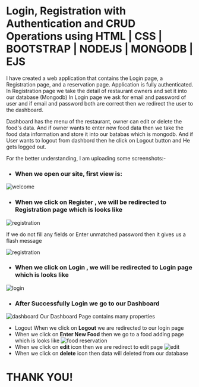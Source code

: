 # Login, Registration with Authentication and CRUD Operations using HTML | CSS | BOOTSTRAP | NODEJS | MONGODB | EJS

I have created a web application that contains the Login page, a Registration page, and a reservation page. Application is fully authenticated.
In Registration page we take the detail of restaurant owners and set it into our database (Mongodb) 
In Login page we ask for email and password of user and if email and password both are correct then we redirect the user to 
the dashboard.

Dashboard has the menu of the restaurant, owner can edit or delete the food's data. And if owner wants to enter new food data then we take the food data
information and store it into our batabas which is mongodb. And if User wants to logout from dashbord then he click on Logout button and He gets logged out.

For the better understanding, I am uploading some screenshots:-

- ### When we open our site, first view is:
![welcome](https://user-images.githubusercontent.com/44003571/98904868-69b9f180-24e0-11eb-87eb-eb1d94a48048.png)

- ### When we click on Register ,  we will be redirected to Registration page which is looks like
![registration](https://user-images.githubusercontent.com/44003571/98905074-ce754c00-24e0-11eb-8620-5dea0c30c227.png)

If we do not fill any fields or Enter unmatched password then it gives us a flash message

![registration](https://user-images.githubusercontent.com/44003571/98905291-2ad86b80-24e1-11eb-85c2-c6999b3cf9ef.png)

- ### When we click on Login ,  we will be redirected to Login page which is looks like
![login](https://user-images.githubusercontent.com/44003571/98905544-9589a700-24e1-11eb-9349-cf75ecf80428.png)

- ### After Successfully Login we go to our Dashboard 

![dashboard](https://user-images.githubusercontent.com/44003571/98905736-f2855d00-24e1-11eb-9a5f-87ef5bb0a33a.png)
 Our Dashboard Page contains many properties
 - Logout
 When we click on **Logout** we are redirected to our login page 
- When we click on **Enter New Food** then we go to a food adding page which is looks like 
![food reservation](https://user-images.githubusercontent.com/44003571/98906569-4d6b8400-24e3-11eb-8a3e-75cb68974bb5.png)
- When we click on **edit** icon then we are redirect to edit page
![edit](https://user-images.githubusercontent.com/44003571/98906761-af2bee00-24e3-11eb-9f07-7f27297db6f2.png)
- When we click on **delete** icon then data will deleted from our database 
            

#                                                 THANK YOU!



